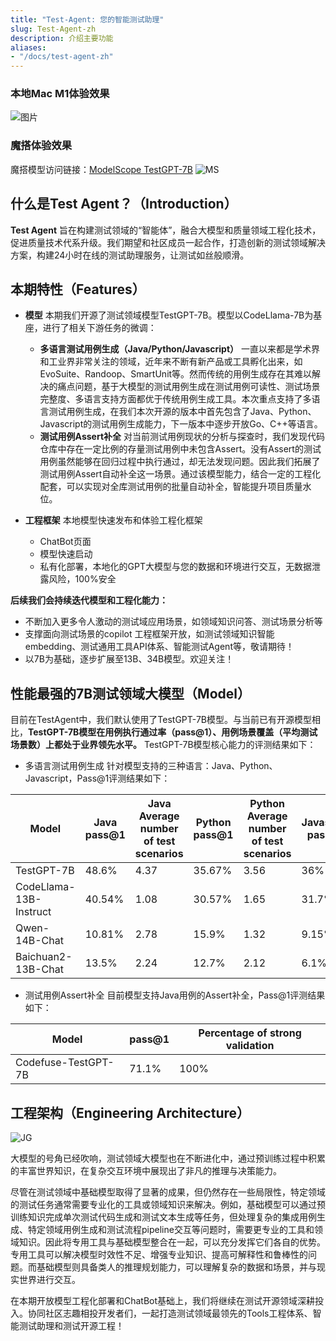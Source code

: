 ```yaml
---
title: "Test-Agent: 您的智能测试助理"
slug: Test-Agent-zh
description: 介绍主要功能
aliases:
- "/docs/test-agent-zh"
---
```


### 本地Mac M1体验效果
![图片](https://github.com/codefuse-ai/Test-Agent/assets/103973989/8dba860f-c1bb-49d5-b9dd-a58e541562a6)

### 魔搭体验效果
魔搭模型访问链接：[ModelScope TestGPT-7B](https://modelscope.cn/models/codefuse-ai/TestGPT-7B/summary)
![MS](https://github.com/codefuse-ai/Test-Agent/assets/103973989/0e50b258-44f9-4dc6-8e30-0a01cf62d02b)


## 什么是Test Agent？（Introduction）

**Test Agent** 旨在构建测试领域的“智能体”，融合大模型和质量领域工程化技术，促进质量技术代系升级。我们期望和社区成员一起合作，打造创新的测试领域解决方案，构建24小时在线的测试助理服务，让测试如丝般顺滑。
## 本期特性（Features）

* **模型** 本期我们开源了测试领域模型TestGPT-7B。模型以CodeLlama-7B为基座，进行了相关下游任务的微调：
  * **多语言测试用例生成（Java/Python/Javascript）** 一直以来都是学术界和工业界非常关注的领域，近年来不断有新产品或工具孵化出来，如EvoSuite、Randoop、SmartUnit等。然而传统的用例生成存在其难以解决的痛点问题，基于大模型的测试用例生成在测试用例可读性、测试场景完整度、多语言支持方面都优于传统用例生成工具。本次重点支持了多语言测试用例生成，在我们本次开源的版本中首先包含了Java、Python、Javascript的测试用例生成能力，下一版本中逐步开放Go、C++等语言。
  * **测试用例Assert补全**  对当前测试用例现状的分析与探查时，我们发现代码仓库中存在一定比例的存量测试用例中未包含Assert。没有Assert的测试用例虽然能够在回归过程中执行通过，却无法发现问题。因此我们拓展了测试用例Assert自动补全这一场景。通过该模型能力，结合一定的工程化配套，可以实现对全库测试用例的批量自动补全，智能提升项目质量水位。

* **工程框架** 本地模型快速发布和体验工程化框架
  - ChatBot页面
  - 模型快速启动
  - 私有化部署，本地化的GPT大模型与您的数据和环境进行交互，无数据泄露风险，100%安全

**后续我们会持续迭代模型和工程化能力：**
- 不断加入更多令人激动的测试域应用场景，如领域知识问答、测试场景分析等
- 支撑面向测试场景的copilot 工程框架开放，如测试领域知识智能embedding、测试通用工具API体系、智能测试Agent等，敬请期待！
- 以7B为基础，逐步扩展至13B、34B模型。欢迎关注！

## 性能最强的7B测试领域大模型（Model）
目前在TestAgent中，我们默认使用了TestGPT-7B模型。与当前已有开源模型相比，**TestGPT-7B模型在用例执行通过率（pass@1）、用例场景覆盖（平均测试场景数）上都处于业界领先水平。**
TestGPT-7B模型核心能力的评测结果如下：
- 多语言测试用例生成
针对模型支持的三种语言：Java、Python、Javascript，Pass@1评测结果如下：

| Model | Java pass@1 | Java Average number of test scenarios | Python pass@1 | Python Average number of test scenarios | Javascript pass@1 | Javascript Average number of test scenarios |
| --- | --- | --- | --- | --- | --- | --- |
| TestGPT-7B | 48.6% | 4.37 | 35.67% | 3.56 | 36% | 2.76 |
| CodeLlama-13B-Instruct | 40.54% | 1.08 | 30.57% | 1.65 | 31.7% | 3.13 |
| Qwen-14B-Chat | 10.81% | 2.78 | 15.9% | 1.32 | 9.15% | 4.22 |
| Baichuan2-13B-Chat | 13.5% | 2.24 | 12.7% | 2.12 | 6.1% | 3.31 |


- 测试用例Assert补全
目前模型支持Java用例的Assert补全，Pass@1评测结果如下：

| Model | pass@1 | Percentage of strong validation |
| --- | --- | --- |
| Codefuse-TestGPT-7B | 71.1% | 100% |


## 工程架构（Engineering Architecture）
![JG](https://github.com/codefuse-ai/Test-Agent/assets/103973989/1b61beff-df59-4ab3-843c-266413c8dbc4)

大模型的号角已经吹响，测试领域大模型也在不断进化中，通过预训练过程中积累的丰富世界知识，在复杂交互环境中展现出了非凡的推理与决策能力。

尽管在测试领域中基础模型取得了显著的成果，但仍然存在一些局限性，特定领域的测试任务通常需要专业化的工具或领域知识来解决。例如，基础模型可以通过预训练知识完成单次测试代码生成和测试文本生成等任务，但处理复杂的集成用例生成、特定领域用例生成和测试流程pipeline交互等问题时，需要更专业的工具和领域知识。因此将专用工具与基础模型整合在一起，可以充分发挥它们各自的优势。专用工具可以解决模型时效性不足、增强专业知识、提高可解释性和鲁棒性的问题。而基础模型则具备类人的推理规划能力，可以理解复杂的数据和场景，并与现实世界进行交互。

在本期开放模型工程化部署和ChatBot基础上，我们将继续在测试开源领域深耕投入。协同社区志趣相投开发者们，一起打造测试领域最领先的Tools工程体系、智能测试助理和测试开源工程！

